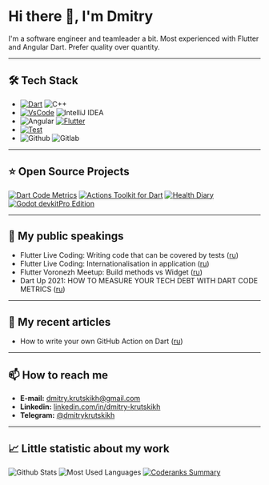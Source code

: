 # Hi there 👋, I'm Dmitry

I'm a software engineer and teamleader a bit. Most experienced with Flutter and Angular Dart. Prefer quality over quantity.

---

## 🛠 Tech Stack

* [![Dart](https://img.shields.io/badge/-Dart-05122A?style=flat&logo=dart&logoColor=0175C2)](https://dart.dev/) ![C++](https://img.shields.io/badge/-C++-05122A?style=flat&logo=c%2B%2B)
* [![VsCode](https://img.shields.io/badge/-VS%20Code-05122A?style=flat&logo=visualstudiocode&logoColor=007ACC)](https://code.visualstudio.com/) ![IntelliJ IDEA](https://img.shields.io/badge/-IntelliJ%20IDEA-05122A?logo=jetbrains&style=flat)
* ![Angular](https://img.shields.io/badge/-Angular%20Dart-05122A?style=flat&logo=angular&logoColor=blue) [![Flutter](https://img.shields.io/badge/-Flutter-05122A?style=flat&logo=flutter&logoColor=lightblue)](http://flutter.dev/)
* [![Test](https://img.shields.io/badge/-Test-05122A?style=flat&logo=dart)](https://dart.dev/guides/testing)
* ![Github](https://img.shields.io/badge/-Github-05122A?style=flat&logo=github) ![Gitlab](https://img.shields.io/badge/-Gitlab-05122A?style=flat&logo=gitlab)

---

## ⭐ Open Source Projects  

[![Dart Code Metrics](https://github-readme-stats.vercel.app/api/pin/?username=dart-code-checker&repo=dart-code-metrics)](https://github.com/dart-code-checker/dart-code-metrics)
[![Actions Toolkit for Dart](https://github-readme-stats.vercel.app/api/pin/?username=dkrutskikh&repo=actions-toolkit-dart)](https://github.com/dkrutskikh/actions-toolkit-dart)
[![Health Diary](https://github-readme-stats.vercel.app/api/pin/?username=ToymanInteractive&repo=toy-health-diary)](https://github.com/ToymanInteractive/toy-health-diary)
[![Godot devkitPro Edition](https://github-readme-stats.vercel.app/api/pin/?username=dkrutskikh&repo=godot-devkitPro-edition)](https://github.com/dkrutskikh/godot-devkitPro-edition)

---

## 🎤 My public speakings

* Flutter Live Coding: Writing code that can be covered by tests ([ru](https://youtu.be/9DGO0OMUAVM/))
* Flutter Live Coding: Internationalisation in application ([ru](https://youtu.be/fIMwFcC9bsc/))
* Flutter Voronezh Meetup: Build methods vs Widget ([ru](https://youtu.be/PNJDqt3Z_7Q/))
* Dart Up 2021: HOW TO MEASURE YOUR TECH DEBT WITH DART CODE METRICS ([ru](https://www.youtube.com/watch?v=0QfQkr_fsaU))

---

## 📖 My recent articles

* How to write your own GitHub Action on Dart ([ru](https://habr.com/ru/company/surfstudio/blog/568030/))

---

## 📫 How to reach me

* **E-mail:** [dmitry.krutskikh@gmail.com](mailto:dmitry.krutskikh@gmail.com)  
* **Linkedin:** [linkedin.com/in/dmitry-krutskikh](https://www.linkedin.com/in/dmitry-krutskikh)  
* **Telegram:** [@dmitrykrutskikh](https://t.me/dmitrykrutskikh)  

---

## 📈 Little statistic about my work

![Github Stats](https://github-readme-stats.vercel.app/api?username=dkrutskikh&count_private=true&theme=default&show_icons=true)
![Most Used Languages](https://github-readme-stats.anuraghazra1.vercel.app/api/top-langs/?username=dkrutskikh&layout=compact&theme=default)
[![Coderanks Summary](https://cr-ss-service.azurewebsites.net/api/ScreenShot?widget=summary&username=dkrutskikh&badges=2&branding=false&show-header=false)](https://profile.codersrank.io/user/dkrutskikh/)

